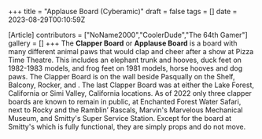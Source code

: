 +++
title = "Applause Board (Cyberamic)"
draft = false
tags = []
date = 2023-08-29T00:10:59Z

[Article]
contributors = ["NoName2000","CoolerDude","The 64th Gamer"]
gallery = []
+++
The **Clapper Board** or **Applause Board** is a board with many different animal paws that would clap and cheer after a show at Pizza Time Theatre. This includes an elephant trunk and hooves, duck feet on 1982-1983 models, and frog feet on 1981 models, horse hooves and dog paws. The Clapper Board is on the wall beside Pasqually on the Shelf, Balcony, Rocker, and . The last Clapper Board was at either the Lake Forest, California or Simi Valley, California locations. As of 2022 only three clapper boards are known to remain in public, at Enchanted Forest Water Safari, next to Rocky and the Ramblin’ Rascals, Marvin's Marvelous Mechanical Museum, and Smitty's Super Service Station. Except for the board at Smitty's which is fully functional, they are simply props and do not move.